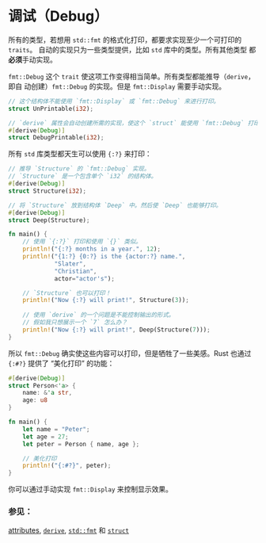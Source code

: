 # 调试（Debug）

所有的类型，若想用 `std::fmt` 的格式化打印，都要求实现至少一个可打印的 `traits`。
自动的实现只为一些类型提供，比如 `std` 库中的类型。所有其他类型
都**必须**手动实现。

`fmt::Debug` 这个 `trait` 使这项工作变得相当简单。所有类型都能推导（`derive`，即自
动创建）`fmt::Debug` 的实现。但是 `fmt::Display` 需要手动实现。

```rust
// 这个结构体不能使用 `fmt::Display` 或 `fmt::Debug` 来进行打印。
struct UnPrintable(i32);

// `derive` 属性会自动创建所需的实现，使这个 `struct` 能使用 `fmt::Debug` 打印。
#[derive(Debug)]
struct DebugPrintable(i32);
```

所有 `std` 库类型都天生可以使用 `{:?}` 来打印：

```rust
// 推导 `Structure` 的 `fmt::Debug` 实现。
// `Structure` 是一个包含单个 `i32` 的结构体。
#[derive(Debug)]
struct Structure(i32);

// 将 `Structure` 放到结构体 `Deep` 中。然后使 `Deep` 也能够打印。
#[derive(Debug)]
struct Deep(Structure);

fn main() {
    // 使用 `{:?}` 打印和使用 `{}` 类似。
    println!("{:?} months in a year.", 12);
    println!("{1:?} {0:?} is the {actor:?} name.",
             "Slater",
             "Christian",
             actor="actor's");

    // `Structure` 也可以打印！
    println!("Now {:?} will print!", Structure(3));
    
    // 使用 `derive` 的一个问题是不能控制输出的形式。
    // 假如我只想展示一个 `7` 怎么办？
    println!("Now {:?} will print!", Deep(Structure(7)));
}
```

所以 `fmt::Debug` 确实使这些内容可以打印，但是牺牲了一些美感。Rust 也通过
 `{:#?}` 提供了 “美化打印” 的功能：

```rust
#[derive(Debug)]
struct Person<'a> {
    name: &'a str,
    age: u8
}

fn main() {
    let name = "Peter";
    let age = 27;
    let peter = Person { name, age };

    // 美化打印
    println!("{:#?}", peter);
}
```

你可以通过手动实现 `fmt::Display` 来控制显示效果。

### 参见：

[attributes][attributes], [`derive`][derive], [`std::fmt`][fmt] 和 [`struct`][structs]

[attributes]: https://doc.rust-lang.org/reference/attributes.html
[derive]: ../../trait/derive.md
[fmt]: https://doc.rust-lang.org/std/fmt/
[structs]: ../../custom_types/structs.md
